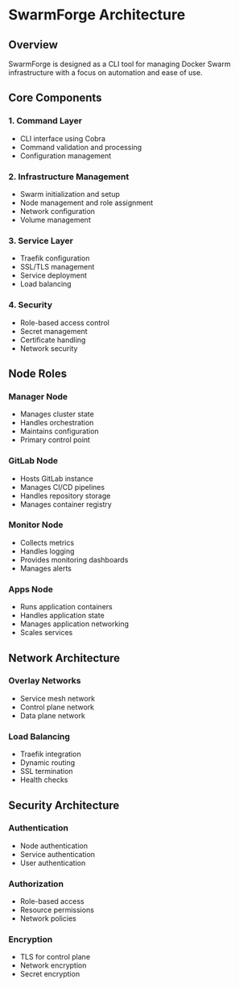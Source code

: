 # SwarmForge Architecture

## Overview

SwarmForge is designed as a CLI tool for managing Docker Swarm infrastructure with a focus on automation and ease of use.

## Core Components

### 1. Command Layer
- CLI interface using Cobra
- Command validation and processing
- Configuration management

### 2. Infrastructure Management
- Swarm initialization and setup
- Node management and role assignment
- Network configuration
- Volume management

### 3. Service Layer
- Traefik configuration
- SSL/TLS management
- Service deployment
- Load balancing

### 4. Security
- Role-based access control
- Secret management
- Certificate handling
- Network security

## Node Roles

### Manager Node
- Manages cluster state
- Handles orchestration
- Maintains configuration
- Primary control point

### GitLab Node
- Hosts GitLab instance
- Manages CI/CD pipelines
- Handles repository storage
- Manages container registry

### Monitor Node
- Collects metrics
- Handles logging
- Provides monitoring dashboards
- Manages alerts

### Apps Node
- Runs application containers
- Handles application state
- Manages application networking
- Scales services

## Network Architecture

### Overlay Networks
- Service mesh network
- Control plane network
- Data plane network

### Load Balancing
- Traefik integration
- Dynamic routing
- SSL termination
- Health checks

## Security Architecture

### Authentication
- Node authentication
- Service authentication
- User authentication

### Authorization
- Role-based access
- Resource permissions
- Network policies

### Encryption
- TLS for control plane
- Network encryption
- Secret encryption
